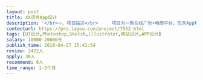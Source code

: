 ```yaml
---                
layout: post       
title: XX项目App设计           
description: '</br>一、项目描述</br>     项目为一款在线广告+电商平台，包含App和Web端。</br>二、人员需求</br>     目前项目的设计风格及设计规范均已完成，需要两名UI配合自有员工完成相关页面的UI设计和切图工作</br>三、特别说明</br>      目前需求最好是可以驻场设计，公司位置在16号线稻香湖站附近</br>'     
contenturl: https://pro.lagou.com/project/7532.html      
tags: [UI设计,Photoshop,Sketch,illustrator,网站设计,APP设计]            
salary: 10000-20000元          
publish_time: 2018-04-27 15:41:54         
review: 2422人                   
apply: 30人                   
recommend: 0人                   
time_range: 1-3个月              
---                 
```

